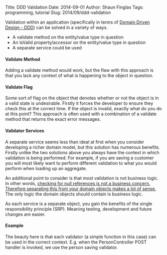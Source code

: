 Title: DDD Validation
Date: 2014-09-01
Author: Shaun Finglas
Tags: programming, tutorial
Slug: 2014/09/ddd-validation

Validation within an application (specifically in terms of [Domain
Driven Design - DDD](http://en.wikipedia.org/wiki/Domain-driven_design))
can be solved in a variety of ways.

-   A validate method on the entity/value type in question
-   An IsValid property/accessor on the entity/value type in question
-   A separate service could be used

#### Validate Method

Adding a validate method would work, but the flaw with this approach is
that you lack any context of what is happening to the object in
question.

#### Validate Flag

Some sort of flag on the object that denotes whether or not the object
is in a valid state is undesirable. Firstly it forces the developer to
ensure they check this at the correct time. If the object is invalid,
exactly what do you do at this point? This approach is often used with a
combination of a validate method that returns the exact error messages.

#### Validator Services

A separate service seems less than ideal at first when you consider
developing a richer domain model, but this solution has numerous
benefits. Firstly unlike the two solutions above you always have the
context in which validation is being performed. For example, if you are
saving a customer you will most likely want to perform different
validation to what you would perform when loading up an aggregate.

An additional point to consider is that most validation is not business
logic. In other words, [checking for null references is not a business
concern. Therefore separating this from your domain objects makes a lot
of
sense.](http://blog.shaunfinglas.co.uk/2016/01/application-validation-and-domain.html)
The only logic the domain objects should contain is business logic.

As each service is a separate object, you gain the benefits of the
single responsibility principle (SRP). Meaning testing, development and
future changes are easier.

#### Example

<script src="https://gist.github.com/Finglas/e522caca787c75cdea0f.js"></script>
The beauty here is that each validator (a simple function in this case)
can be used in the correct context. E.g. when the PersonController POST
handler is invoked, we use the person saving validator.
